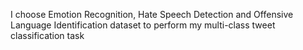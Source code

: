 I choose Emotion Recognition, Hate Speech Detection and Offensive Language Identification dataset to perform my multi-class tweet classification task
